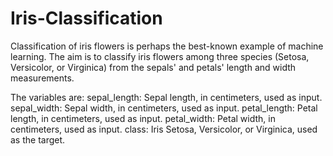 # Iris-Classification
Classification of iris flowers is perhaps the best-known example of machine learning. The aim is to classify iris flowers among three species (Setosa, Versicolor, or Virginica) from the sepals' and petals' length and width measurements.

The variables are:
sepal_length: Sepal length, in centimeters, used as input.
sepal_width: Sepal width, in centimeters, used as input.
petal_length: Petal length, in centimeters, used as input.
petal_width: Petal width, in centimeters, used as input.
class: Iris Setosa, Versicolor, or Virginica, used as the target.
